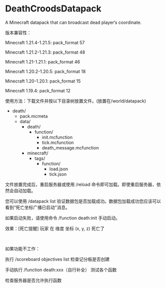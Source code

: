 # DeathCroodsDatapack
A Minecraft datapack that can broadcast dead player‘s coordinate.

版本兼容性：

Minecraft 1.21.4-1.21.5: pack_format 57

Minecraft 1.21.2-1.21.3: pack_format 48

Minecraft 1.21-1.21.1: pack_format 46

Minecraft 1.20.2-1.20.5: pack_format 18

Minecraft 1.20-1.20.1: pack_format 15

Minecraft 1.19.4: pack_format 12

使用方法：下载文件并按以下目录树放置文件。(放置在/world/datapack)

+ death/
  + pack.mcmeta
  + data/
    + death/
      + function/
        + init.mcfunction
        + tick.mcfunction
        + death_message.mcfunction
    + minecraft/
      + tags/
        + function/
          + load.json
          + tick.json

文件放置完成后，重启服务器或使用 /reload 命令即可加载。即使重启服务器，依然会自动加载。

您可以使用 /datapack list 验证数据包是否加载成功。数据包加载成功您应该可以看到“死亡坐标广播已启动"消息。

如果启动失败，请使用命令 /function death:init 手动启动。

效果：[死亡提醒] 玩家 在 维度 坐标 (x, y, z) 死亡了

<br>

如果功能不工作：

执行 /scoreboard objectives list 检查记分板是否创建

手动执行 /function death:xxx（自行补全） 测试各个函数

检查服务器是否允许执行函数
